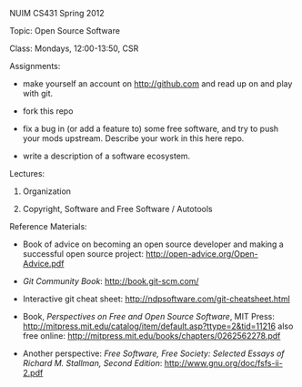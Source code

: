 NUIM CS431 Spring 2012

Topic: Open Source Software

Class: Mondays, 12:00-13:50, CSR

Assignments:

* make yourself an account on http://github.com and read up on and
  play with git.

* fork this repo

* fix a bug in (or add a feature to) some free software, and try to
  push your mods upstream.  Describe your work in this here repo.

* write a description of a software ecosystem.

Lectures:

1. Organization

2. Copyright, Software and Free Software / Autotools

Reference Materials:

* Book of advice on becoming an open source developer and making a
  successful open source project:
  http://open-advice.org/Open-Advice.pdf

* _Git Community Book_: http://book.git-scm.com/

* Interactive git cheat sheet:
  http://ndpsoftware.com/git-cheatsheet.html

* Book, _Perspectives on Free and Open Source Software_, MIT Press:
  http://mitpress.mit.edu/catalog/item/default.asp?ttype=2&tid=11216
  also free online:
  http://mitpress.mit.edu/books/chapters/0262562278.pdf

* Another perspective: _Free Software, Free Society: Selected Essays
  of Richard M. Stallman, Second Edition_:
  http://www.gnu.org/doc/fsfs-ii-2.pdf
